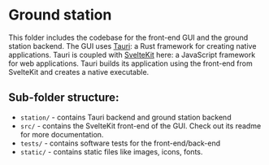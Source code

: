 # Ground station

This folder includes the codebase for the front-end GUI and the ground station backend.
The GUI uses [Tauri](https://tauri.app/): a Rust framework for creating native applications.
Tauri is coupled with [SvelteKit](https://kit.svelte.dev/) here: a JavaScript framework for web applications.
Tauri builds its application using the front-end from SvelteKit and creates a native executable.

## Sub-folder structure:

- `station/` - contains Tauri backend and ground station backend
- `src/` - contains the SvelteKit front-end of the GUI. Check out its readme for more documentation.
- `tests/` - contains software tests for the front-end/back-end
- `static/` - contains static files like images, icons, fonts.
